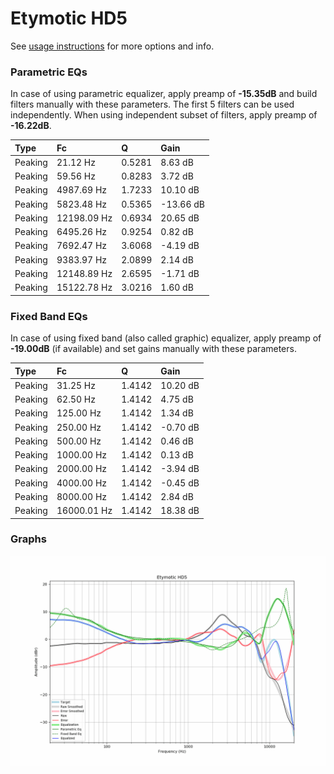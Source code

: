 # Etymotic HD5
See [usage instructions](https://github.com/jaakkopasanen/AutoEq#usage) for more options and info.

### Parametric EQs
In case of using parametric equalizer, apply preamp of **-15.35dB** and build filters manually
with these parameters. The first 5 filters can be used independently.
When using independent subset of filters, apply preamp of **-16.22dB**.

| Type    | Fc          |      Q | Gain      |
|:--------|:------------|:-------|:----------|
| Peaking | 21.12 Hz    | 0.5281 | 8.63 dB   |
| Peaking | 59.56 Hz    | 0.8283 | 3.72 dB   |
| Peaking | 4987.69 Hz  | 1.7233 | 10.10 dB  |
| Peaking | 5823.48 Hz  | 0.5365 | -13.66 dB |
| Peaking | 12198.09 Hz | 0.6934 | 20.65 dB  |
| Peaking | 6495.26 Hz  | 0.9254 | 0.82 dB   |
| Peaking | 7692.47 Hz  | 3.6068 | -4.19 dB  |
| Peaking | 9383.97 Hz  | 2.0899 | 2.14 dB   |
| Peaking | 12148.89 Hz | 2.6595 | -1.71 dB  |
| Peaking | 15122.78 Hz | 3.0216 | 1.60 dB   |

### Fixed Band EQs
In case of using fixed band (also called graphic) equalizer, apply preamp of **-19.00dB**
(if available) and set gains manually with these parameters.

| Type    | Fc          |      Q | Gain     |
|:--------|:------------|:-------|:---------|
| Peaking | 31.25 Hz    | 1.4142 | 10.20 dB |
| Peaking | 62.50 Hz    | 1.4142 | 4.75 dB  |
| Peaking | 125.00 Hz   | 1.4142 | 1.34 dB  |
| Peaking | 250.00 Hz   | 1.4142 | -0.70 dB |
| Peaking | 500.00 Hz   | 1.4142 | 0.46 dB  |
| Peaking | 1000.00 Hz  | 1.4142 | 0.13 dB  |
| Peaking | 2000.00 Hz  | 1.4142 | -3.94 dB |
| Peaking | 4000.00 Hz  | 1.4142 | -0.45 dB |
| Peaking | 8000.00 Hz  | 1.4142 | 2.84 dB  |
| Peaking | 16000.01 Hz | 1.4142 | 18.38 dB |

### Graphs
![](./Etymotic%20HD5.png)